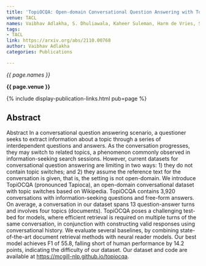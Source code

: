 ```yaml
---
title: 'TopiOCQA: Open-domain Conversational Question Answering with Topic Switching'
venue: TACL
names: Vaibhav Adlakha, S. Dhuliawala, Kaheer Suleman, Harm de Vries, Siva Reddy
tags:
- TACL
link: https://arxiv.org/abs/2110.00768
author: Vaibhav Adlakha
categories: Publications

---
```


*{{ page.names }}*

**{{ page.venue }}**

{% include display-publication-links.html pub=page %}

## Abstract

Abstract In a conversational question answering scenario, a questioner seeks to extract information about a topic through a series of interdependent questions and answers. As the conversation progresses, they may switch to related topics, a phenomenon commonly observed in information-seeking search sessions. However, current datasets for conversational question answering are limiting in two ways: 1) they do not contain topic switches; and 2) they assume the reference text for the conversation is given, that is, the setting is not open-domain. We introduce TopiOCQA (pronounced Tapioca), an open-domain conversational dataset with topic switches based on Wikipedia. TopiOCQA contains 3,920 conversations with information-seeking questions and free-form answers. On average, a conversation in our dataset spans 13 question-answer turns and involves four topics (documents). TopiOCQA poses a challenging test-bed for models, where efficient retrieval is required on multiple turns of the same conversation, in conjunction with constructing valid responses using conversational history. We evaluate several baselines, by combining state-of-the-art document retrieval methods with neural reader models. Our best model achieves F1 of 55.8, falling short of human performance by 14.2 points, indicating the difficulty of our dataset. Our dataset and code are available at https://mcgill-nlp.github.io/topiocqa.